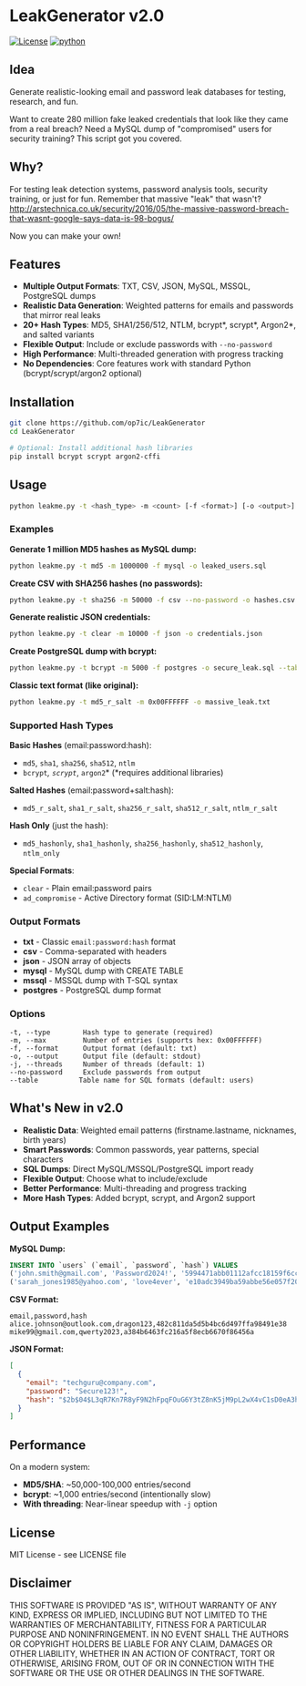 # LeakGenerator v2.0

[![License](https://img.shields.io/badge/license-MIT-blue.svg)](https://en.wikipedia.org/wiki/MIT_License) [![python](https://img.shields.io/badge/Python-3.9%20%7C%203.10%20%7C%203.11%20%7C%203.12-blue.svg)](https://www.python.org/downloads/)

## Idea

Generate realistic-looking email and password leak databases for testing, research, and fun.

Want to create 280 million fake leaked credentials that look like they came from a real breach? Need a MySQL dump of "compromised" users for security training? This script got you covered.

## Why?

For testing leak detection systems, password analysis tools, security training, or just for fun. Remember that massive "leak" that wasn't? http://arstechnica.co.uk/security/2016/05/the-massive-password-breach-that-wasnt-google-says-data-is-98-bogus/

Now you can make your own!

## Features

- **Multiple Output Formats**: TXT, CSV, JSON, MySQL, MSSQL, PostgreSQL dumps
- **Realistic Data Generation**: Weighted patterns for emails and passwords that mirror real leaks
- **20+ Hash Types**: MD5, SHA1/256/512, NTLM, bcrypt*, scrypt*, Argon2*, and salted variants
- **Flexible Output**: Include or exclude passwords with `--no-password`
- **High Performance**: Multi-threaded generation with progress tracking
- **No Dependencies**: Core features work with standard Python (bcrypt/scrypt/argon2 optional)

## Installation

```bash
git clone https://github.com/op7ic/LeakGenerator
cd LeakGenerator

# Optional: Install additional hash libraries
pip install bcrypt scrypt argon2-cffi
```

## Usage

```bash
python leakme.py -t <hash_type> -m <count> [-f <format>] [-o <output>] [options]
```

### Examples

**Generate 1 million MD5 hashes as MySQL dump:**
```bash
python leakme.py -t md5 -m 1000000 -f mysql -o leaked_users.sql
```

**Create CSV with SHA256 hashes (no passwords):**
```bash
python leakme.py -t sha256 -m 50000 -f csv --no-password -o hashes.csv
```

**Generate realistic JSON credentials:**
```bash
python leakme.py -t clear -m 10000 -f json -o credentials.json
```

**Create PostgreSQL dump with bcrypt:**
```bash
python leakme.py -t bcrypt -m 5000 -f postgres -o secure_leak.sql --table compromised_users
```

**Classic text format (like original):**
```bash
python leakme.py -t md5_r_salt -m 0x00FFFFFF -o massive_leak.txt
```

### Supported Hash Types

**Basic Hashes** (email:password:hash):
- `md5`, `sha1`, `sha256`, `sha512`, `ntlm`
- `bcrypt`*, `scrypt`*, `argon2`* (*requires additional libraries)

**Salted Hashes** (email:password+salt:hash):
- `md5_r_salt`, `sha1_r_salt`, `sha256_r_salt`, `sha512_r_salt`, `ntlm_r_salt`

**Hash Only** (just the hash):
- `md5_hashonly`, `sha1_hashonly`, `sha256_hashonly`, `sha512_hashonly`, `ntlm_only`

**Special Formats**:
- `clear` - Plain email:password pairs
- `ad_compromise` - Active Directory format (SID:LM:NTLM)

### Output Formats

- **txt** - Classic `email:password:hash` format
- **csv** - Comma-separated with headers
- **json** - JSON array of objects
- **mysql** - MySQL dump with CREATE TABLE
- **mssql** - MSSQL dump with T-SQL syntax
- **postgres** - PostgreSQL dump format

### Options

```
-t, --type        Hash type to generate (required)
-m, --max         Number of entries (supports hex: 0x00FFFFFF)
-f, --format      Output format (default: txt)
-o, --output      Output file (default: stdout)
-j, --threads     Number of threads (default: 1)
--no-password     Exclude passwords from output
--table          Table name for SQL formats (default: users)
```

## What's New in v2.0

- **Realistic Data**: Weighted email patterns (firstname.lastname, nicknames, birth years)
- **Smart Passwords**: Common passwords, year patterns, special characters
- **SQL Dumps**: Direct MySQL/MSSQL/PostgreSQL import ready
- **Flexible Output**: Choose what to include/exclude
- **Better Performance**: Multi-threading and progress tracking
- **More Hash Types**: Added bcrypt, scrypt, and Argon2 support

## Output Examples

**MySQL Dump:**
```sql
INSERT INTO `users` (`email`, `password`, `hash`) VALUES
('john.smith@gmail.com', 'Password2024!', '5994471abb01112afcc18159f6cc74b4f511b99806da59b3caf'),
('sarah_jones1985@yahoo.com', 'love4ever', 'e10adc3949ba59abbe56e057f20f883e');
```

**CSV Format:**
```csv
email,password,hash
alice.johnson@outlook.com,dragon123,482c811da5d5b4bc6d497ffa98491e38
mike99@gmail.com,qwerty2023,a384b6463fc216a5f8ecb6670f86456a
```

**JSON Format:**
```json
[
  {
    "email": "techguru@company.com",
    "password": "Secure123!",
    "hash": "$2b$04$L3qR7Kn7R8yF9N2hFpqFOuG6Y3tZ8nK5jM9pL2wX4vC1sD0eA3hB2"
  }
]
```

## Performance

On a modern system:
- **MD5/SHA**: ~50,000-100,000 entries/second
- **bcrypt**: ~1,000 entries/second (intentionally slow)
- **With threading**: Near-linear speedup with `-j` option

## License

MIT License - see LICENSE file

## Disclaimer

THIS SOFTWARE IS PROVIDED "AS IS", WITHOUT WARRANTY OF ANY KIND, EXPRESS OR IMPLIED, INCLUDING BUT NOT LIMITED TO THE WARRANTIES OF MERCHANTABILITY, FITNESS FOR A PARTICULAR PURPOSE AND NONINFRINGEMENT. IN NO EVENT SHALL THE AUTHORS OR COPYRIGHT HOLDERS BE LIABLE FOR ANY CLAIM, DAMAGES OR OTHER LIABILITY, WHETHER IN AN ACTION OF CONTRACT, TORT OR OTHERWISE, ARISING FROM, OUT OF OR IN CONNECTION WITH THE SOFTWARE OR THE USE OR OTHER DEALINGS IN THE SOFTWARE.
